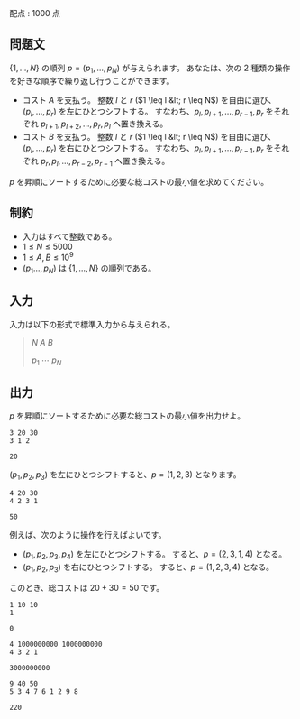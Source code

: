 配点 : $1000$ 点

## 問題文

$\{ 1, \ldots, N \}$ の順列 $p = (p_1, \ldots, p_N)$ が与えられます。
あなたは、次の 2 種類の操作を好きな順序で繰り返し行うことができます。

- コスト $A$ を支払う。 整数 $l$ と $r$ ($1 \leq l &lt; r \leq N$) を自由に選び、$(p_l, \ldots, p_r)$ を左にひとつシフトする。 すなわち、$p_l, p_{l + 1}, \ldots, p_{r - 1}, p_r$ をそれぞれ $p_{l + 1}, p_{l + 2}, \ldots, p_r, p_l$ へ置き換える。
- コスト $B$ を支払う。 整数 $l$ と $r$ ($1 \leq l &lt; r \leq N$) を自由に選び、$(p_l, \ldots, p_r)$ を右にひとつシフトする。 すなわち、$p_l, p_{l + 1}, \ldots, p_{r - 1}, p_r$ をそれぞれ $p_r, p_l, \ldots, p_{r - 2}, p_{r - 1}$ へ置き換える。

$p$ を昇順にソートするために必要な総コストの最小値を求めてください。

## 制約

- 入力はすべて整数である。
- $1 \leq N \leq 5000$
- $1 \leq A, B \leq 10^9$
- $(p_1 \ldots, p_N)$ は $\{ 1, \ldots, N \}$ の順列である。

## 入力

入力は以下の形式で標準入力から与えられる。

> $N$ $A$ $B$
> 
> $p_1$ $\cdots$ $p_N$

## 出力

$p$ を昇順にソートするために必要な総コストの最小値を出力せよ。

```input1
3 20 30
3 1 2
```

```output1
20
```

$(p_1, p_2, p_3)$ を左にひとつシフトすると、$p = (1, 2, 3)$ となります。

```input2
4 20 30
4 2 3 1
```

```output2
50
```

例えば、次のように操作を行えばよいです。

- $(p_1, p_2, p_3, p_4)$ を左にひとつシフトする。 すると、$p = (2, 3, 1, 4)$ となる。
- $(p_1, p_2, p_3)$ を右にひとつシフトする。 すると、$p = (1, 2, 3, 4)$ となる。

このとき、総コストは $20 + 30 = 50$ です。

```input3
1 10 10
1
```

```output3
0
```

```input4
4 1000000000 1000000000
4 3 2 1
```

```output4
3000000000
```

```input5
9 40 50
5 3 4 7 6 1 2 9 8
```

```output5
220
```